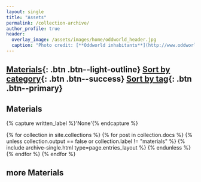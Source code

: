 ```yaml
---
layout: single
title: "Assets"
permalink: /collection-archive/
author_profile: true
header:
  overlay_image: /assets/images/home/oddworld_header.jpg
  caption: "Photo credit: [**Oddworld inhabitants**](http://www.oddworld.com/)"
---
```

[Materials](#Materials){: .btn .btn--light-outline} [Sort by category](#){: .btn .btn--success} [Sort by tag](/tags){: .btn .btn--primary}
----
## Materials
{% capture written_label %}'None'{% endcapture %}

{% for collection in site.collections %}
  {% for post in collection.docs %}
    {% unless collection.output == false or collection.label != "materials" %}
      {% include archive-single.html type=page.entries_layout %}
    {% endunless %}
  {% endfor %}
{% endfor %}

## more Materials

